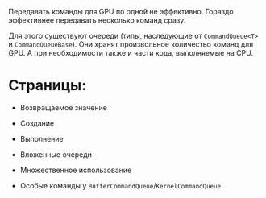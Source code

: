 ﻿


Передавать команды для GPU по одной не эффективно.
Гораздо эффективнее передавать несколько команд сразу.

Для этого существуют очереди (типы, наследующие от `CommandQueue<T>` и `CommandQueueBase`).
Они хранят произвольное количество команд для GPU.
А при необходимости также и части кода, выполняемые на CPU.

# Страницы:

- <a path="Возвращаемое значение очередей">Возвращаемое значение</a>

- <a path="Создание очередей">Создание</a>

- <a path="Выполнение очередей">Выполнение</a>

- <a path="Вложенные очереди">Вложенные очереди</a>

- <a path="Множественное использование очереди">Множественное использование</a>

- <a path="Особые команды у [Buffer,Kernel]CommandQueue">Особые команды у `BufferCommandQueue`/`KernelCommandQueue`</a>



